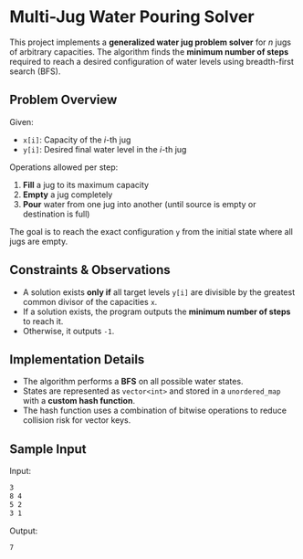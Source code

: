 # Multi-Jug Water Pouring Solver

This project implements a **generalized water jug problem solver** for *n* jugs of arbitrary capacities. The algorithm finds the **minimum number of steps** required to reach a desired configuration of water levels using breadth-first search (BFS).

## Problem Overview

Given:
- `x[i]`: Capacity of the *i*-th jug
- `y[i]`: Desired final water level in the *i*-th jug

Operations allowed per step:
1. **Fill** a jug to its maximum capacity
2. **Empty** a jug completely
3. **Pour** water from one jug into another (until source is empty or destination is full)

The goal is to reach the exact configuration `y` from the initial state where all jugs are empty.

## Constraints & Observations

- A solution exists **only if** all target levels `y[i]` are divisible by the greatest common divisor of the capacities `x`.
- If a solution exists, the program outputs the **minimum number of steps** to reach it.
- Otherwise, it outputs `-1`.

## Implementation Details

- The algorithm performs a **BFS** on all possible water states.
- States are represented as `vector<int>` and stored in a `unordered_map` with a **custom hash function**.
- The hash function uses a combination of bitwise operations to reduce collision risk for vector keys.

## Sample Input
Input:
```bash
3
8 4
5 2
3 1
```

Output:
```bash
7
```